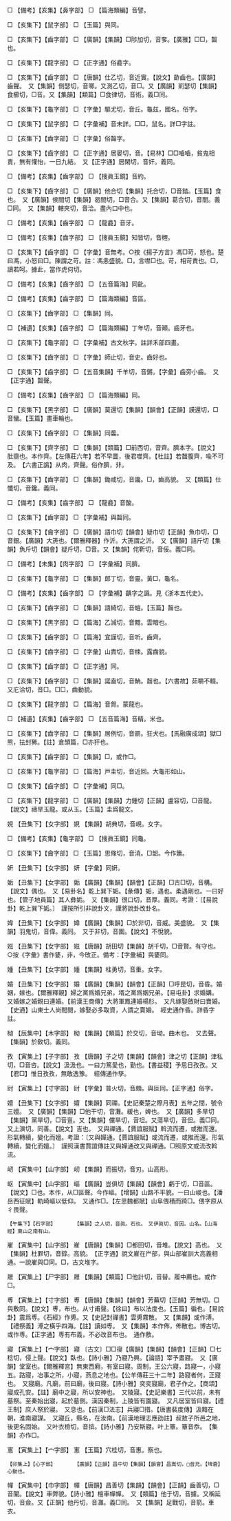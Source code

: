 <!-- { "loadSidebar": true } -->
□	【備考】【亥集】【鼻字部】	□	【篇海類編】音譬。

□	【亥集下】【鼠字部】	□	【玉篇】與同。

□	【亥集下】【齒字部】	□	【廣韻】【集韻】□陟加切，音奓。【廣雅】□□，齧也。

□	【亥集下】【龍字部】	□	【正字通】俗龕字。

□	【亥集下】【齒字部】	□	【唐韻】仕乙切，音近實。【說文】齚齒也。【廣韻】齒聲。　又【集韻】側瑟切，音唧。又測乙切，音□。又【廣韻】崱瑟切【集韻】食櫛切，□音。又【集韻】【類篇】□食律切，音術。義□同。

□	【亥集下】【龜字部】	□	【字彙】驅尤切，音丘。龜兹，國名。俗字。

□	【亥集下】【鼠字部】	□	【字彙補】音未詳。□□，鼠名。詳□字註。

□	【亥集下】【齒字部】	□	【字彙】俗齧字。

□	【亥集下】【齒字部】	□	【正字通】居晏切，音。【易林】□□嚙嚙，貧鬼相責，無有懽怡，一日九結。　又【正字通】居閑切，音奸。義同。

□	【備考】【亥集】【齒字部】	□	【搜眞玉鏡】音約。

□	【亥集下】【齒字部】	□	【廣韻】他合切【集韻】托合切，□音錔。【玉篇】食也。　又【廣韻】侯閤切【集韻】曷閤切，□音合。又【集韻】葛合切，音閤。義□同。　又【集韻】轄夾切，音洽。盡內口中也。

□	【備考】【亥集】【齒字部】	□	【龍龕】音牙。

□	【備考】【亥集】【齒字部】	□	【搜眞玉鏡】知皆切，音榸。

□	【亥集下】【齒字部】	□	【字彙】音無考。○按《揚子方言》馮□苛，怒也。楚曰馮，小怒曰□。陳謂之苛。註：馮恚盛貌。□，言噤□也。苛，相苛責也。□，讀若呵。據此，當作虎何切。

□	【備考】【亥集】【齒字部】	□	【五音篇海】同齔。

□	【備考】【亥集】【齒字部】	□	【篇海類編】音區。

□	【亥集下】【齒字部】	□	【集韻】同。

□	【補遺】【亥集】【齒字部】	□	【篇海類編】丁年切，音顚。齒牙也。

□	【亥集下】【龜字部】	□	【字彙補】古文秋字。註詳禾部四畫。

□	【亥集下】【齒字部】	□	【字彙】師止切，音史。齒好也。

□	【亥集下】【齒字部】	□	【五音集韻】千羊切，音鏘。【字彙】齒旁小齒。　又【正字通】齧聲。

□	【備考】【亥集】【齒字部】	□	【篇海類編】同。

□	【亥集下】【黑字部】	□	【廣韻】莫還切【集韻】【韻會】【正韻】謨還切，□音蠻。【玉篇】畫車輪也。

□	【亥集下】【齒字部】	□	【集韻】同齹。

□	【亥集下】【齊字部】	□	【集韻】【類篇】□前西切，音齊。臍本字。【說文】肶齌也。本作齊。【左傳莊六年】若不早圖，後君噬齊。【杜註】若齧腹齊，喩不可及。　【六書正譌】从肉，齊聲。俗作臍，非。

□	【亥集下】【齒字部】	□	【集韻】鋤咸切，音讒。□，齒高貌。　又【類篇】仕懺切，音鑱。義同。

□	【備考】【亥集】【齒字部】	□	【龍龕】音酸。

□	【亥集下】【齒字部】	□	【字彙補】與齧同。

□	【亥集下】【龠字部】	□	【廣韻】語巾切【韻會】疑巾切【正韻】魚巾切，□音銀。【廣韻】大箎也。【爾雅釋器】作沂。大箎謂之沂。　又【廣韻】語斤切【集韻】魚斤切【韻會】疑斤切，□音。又【集韻】侘靳切，音佞。義□同。

□	【備考】【未集】【肉字部】	□	【字彙補】同臍。

□	【亥集下】【龜字部】	□	【集韻】郞丁切，音靈。黃□，龜名。

□	【備考】【亥集】【齒字部】	□	【字彙補】齲字之譌。見《浙本五代史》。

□	【亥集下】【齒字部】	□	【集韻】語綺切，音螘。【玉篇】齧也。

□	【亥集下】【黑字部】	□	【篇海】乙減切，音黯。雲暗也。

□	【亥集下】【齒字部】	□	【篇海】宜謹切，音听。齒齊。

□	【亥集下】【齒字部】	□	【字彙】山責切，音栜。露齒貌。

□	【亥集下】【齒字部】	□	【正字通】同。

□	【亥集下】【齒字部】	□	【集韻】諾盍切，音魶。齧也。【六書故】茹嚼不輟。　又庀洽切，音□。□□，齒動貌。

□	【亥集下】【龍字部】	□	【篇海】音胷。蒙龍也。

□	【補遺】【亥集】【齒字部】	□	【五音篇海】音精。米也。

□	【亥集下】【齒字部】	□	【集韻】居例切，音罽。狂犬也。【馬融廣成頌】獄□熊，抾封豨。【註】倉頡篇，□亦犴也。

□	【亥集下】【齒字部】	□	【集韻】□，或作□。

□	【亥集下】【龜字部】	□	【篇海】戸圭切，音近回。大龜形如山。

□	【亥集下】【齒字部】	□	【字彙補】同□。

□	【亥集下】【龍字部】	□	【廣韻】【集韻】力鍾切【正韻】盧容切，□音龍。【說文】禱旱玉龍。或从玉。【玉篇】圭爲龍文。

娊	【丑集下】【女字部】	娊	【集韻】胡典切，音峴。女字。

□	【備考】【亥集】【龜字部】	□	【搜眞玉鏡】同龜。

□	【亥集下】【龠字部】	□	【玉篇】思條切，音消。□韶。今作簫。

妍	【丑集下】【女字部】	妍	【字彙】同姸。

姤	【丑集下】【女字部】	姤	【廣韻】【集韻】【韻會】【正韻】□古□切，音構。【說文】偶也。　又【易卦名】乾上巽下姤。【彖傳】姤，遇也。柔遇剛也。一曰好也。【管子地員篇】其人彝姤。　又【集韻】很口切，音厚。義同。考證：〔【易說卦】乾上巽下姤。〕　謹按所引非說卦文，謹將說卦改卦名。 

媁	【丑集下】【女字部】	媁	【廣韻】【集韻】□於非切，音威。美盛貌。　又【集韻】羽鬼切，音偉。義同。　又于非切，音圍。【說文】不悅貌。

娹	【丑集下】【女字部】	娹	【唐韻】胡田切【集韻】胡千切，□音賢。有守也。○按《字彙》書作婱，非，今攺正。備考：【字彙補】與婱同。

媑	【丑集下】【女字部】	媑	【集韻】柱勇切，音重。女字。

婚	【丑集下】【女字部】	婚	【廣韻】【集韻】【韻會】【正韻】□呼昆切，音昏。婚姻，嫁也。【爾雅釋親】婦之黨爲婚兄弟，壻之黨爲姻兄弟。【易屯卦】求婚媾。　又婚嫁之婚親曰連婚。【前漢王商傳】大將軍鳳連婚楊肜。　又凡嫁娶斂財曰賣婚。【史通】山東士人尚閥閱，嫁娶必多取資，人謂之賣婚。　經史通作昏。詳昏字註。

柪	【辰集中】【木字部】	柪	【集韻】【類篇】於交切，音坳。曲木也。　又去聲。【集韻】於敎切。義同。

孜	【寅集上】【子字部】	孜	【唐韻】子之切【集韻】【韻會】津之切【正韻】津私切，□音咨。【說文】汲汲也。一曰力篤愛也，勤也。【書益稷】予思日孜孜。又【君□】惟日孜孜，無敢逸豫。　經傳通作孳。

尀	【寅集上】【寸字部】	尀	【字彙】普火切，音頗。與叵同。【正字通】俗字。

嬗	【丑集下】【女字部】	嬗	【集韻】同禪。【史記秦楚之際月表】五年之間，號令三嬗。　又【廣韻】【集韻】□他干切，音灘。緩也，婢也。　又【廣韻】多旱切【集韻】黨旱切，□音亶。又【集韻】儻旱切，音坦。又蕩旱切，音但。義□同。　又上演切。同善。【說文】吉也。　又與禪通。【賈誼服賦】斡流而遷，或推而還。形氣轉續，變化而嬗。考證：〔又與嬋通。【賈誼服賦】或流而遷，或推而還。形氣轉續，變化而嬗。〕　謹照漢書賈誼傳註又與嬋通改又與禪通。□照原文或流改斡流。 

屻	【寅集中】【山字部】	屻	【集韻】而振切，音刃。山高形。

岖	【寅集中】【山字部】	嶇	【廣韻】豈俱切【集韻】【韻會】虧于切，□音區。【說文】□也。本作，从□區聲。今作嶇。【增韻】山路不平貌。一曰山峻也。【潘岳西征賦】軌崎嶇以低仰。　又通作□。【左思魏都賦】山阜偎積而踦□。偎字原从彳畏聲。

	【午集下】【石字部】		【集韻】之人切，音眞。石也。　又伊眞切，音因。山名。【山海經】東山之南有山。

嵟	【寅集中】【山字部】	嵟	【唐韻】【集韻】□都回切，音堆。【說文】高也。　又【集韻】杜罪切，音錞。高貌。　【正字通】說文嵟在屵部，與山部崔訓大高義相通。一說嵟與□同。□，古文堆字。

屜	【寅集上】【尸字部】	屜	【集韻】【類篇】□他計切，音替。履中薦也。或作□。

尃	【寅集上】【寸字部】	尃	【唐韻】【集韻】【韻會】芳蕪切【正韻】芳無切。□與敷同。【說文】尃，布也。从寸甫聲。【徐曰】布以法度也。【玉篇】徧也。【易說卦】震爲尃。《石經》作旉。又【史記封禪書】雲旉霧散。　又【集韻】或作溥。【禮祭義】溥之橫乎四海。【註】讀如尃。　又【集韻】本作佈，佈散也。博古切。或作尃。【正字通】尃有布義，不必改音布也。　通作敷。

寢	【寅集上】【宀字部】	寢	〔古文〕□□寑【廣韻】【集韻】【韻會】【正韻】□七稔切，侵上聲。【說文】臥也。【詩小雅】乃寢乃興。【論語】宰予晝寢。　又【廣韻】堂室也。【爾雅釋宮】無東西廂，有室曰寢。周制，王公六寢，路寢一，小寢五。路寢，冶事之所，小寢，燕息之地也。【公羊傳莊三十二年】路寢者何，正寢也。　又寢廟。凡廟，前曰廟，後曰寢。【詩小雅】奕奕寢廟，君子作之。【商頌】寢成孔安。【註】廟中之寢，所以安神也。　又陵寢。【史記樂書】三代以前，未有墓祭。至秦始出寢，起於墓側。漢因秦制，上陵皆有園寢。　又凡居室皆曰寢。【禮王制】庶人祭於寢。　又息也。【前漢□法志】兵寢□措。【唐書裴度傳】汲黯在朝，淮南寢謀。　又寢丘，縣名，在汝南。【前漢地理志應劭註】叔敖子所邑之地，後更名固始。　又叶衣檢切，音揜。【詩小雅】乃安斯寢。叶上簟。簟音忝。　【集韻】亦作□。

寭	【寅集上】【宀字部】	寭	【玉篇】穴桂切，音惠。察也。

	【卯集上】【心字部】		【廣韻】【正韻】昌中切【集韻】【韻會】昌嵩切，□音充。【埤蒼】心動也。

幝	【寅集中】【巾字部】	幝	【唐韻】昌善切【集韻】【韻會】【正韻】齒善切，□音闡。【說文】車弊貌。【詩小雅】檀車幝幝。　又【類篇】他于切，音攄。又稱延切，音僉。又【正韻】他丹切，音灘。義□同。　又【集韻】足戰切，音箭。車衣。

